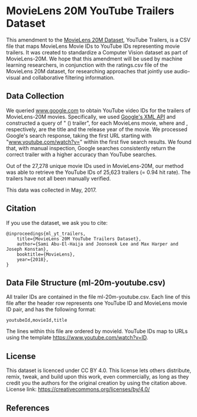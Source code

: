 # MovieLens 20M YouTube Trailers Dataset

This amendment to the [MovieLens 20M Dataset][0], YouTube Trailers, is a CSV file that maps MovieLens Movie IDs to YouTube IDs representing movie trailers. It was created to standardize a Computer Vision dataset as part of MovieLens-20M. We hope that this amendment will be used by machine learning researchers, in conjunction with the ratings.csv file of the MovieLens 20M dataset, for researching approaches that jointly use audio-visual and collaborative filtering information.


## Data Collection

We queried www.google.com to obtain YouTube video IDs for the trailers of MovieLens-20M movies. Specifically, we used [Google's XML API][1] and constructed a query of "<T> (<Y>) trailer", for each MovieLens movie, where <T> and <Y>, respectively, are the title and the release year of the movie. We processed Google's search response, taking the first URL starting with "www.youtube.com/watch?v=" within the first five search results. We found that, with manual inspection, Google searches consistently return the correct trailer with a higher accuracy than YouTube searches.

Out of the 27,278 unique movie IDs used in MovieLens-20M, our method was able to retrieve the YouTube IDs of 25,623 trailers (= 0.94 hit rate). The trailers have not all been manually verified.

This data was collected in May, 2017.


## Citation

If you use the dataset, we ask you to cite:

    @inproceedings{ml_yt_trailers,
        title={MovieLens 20M YouTube Trailers Dataset},
        author={Sami Abu-El-Haija and Joonseok Lee and Max Harper and Joseph Konstan},
        booktitle={MovieLens},
        year={2018},
    }


## Data File Structure (ml-20m-youtube.csv)

All trailer IDs are contained in the file ml-20m-youtube.csv. Each line of this file after the header row represents one YouTube ID and MovieLens movie ID pair, and has the following format:

    youtubeId,movieId,title

The lines within this file are ordered by movieId.  YouTube IDs map to URLs using the template <https://www.youtube.com/watch?v=ID>.


## License

This dataset is licenced under CC BY 4.0. This license lets others distribute, remix, tweak, and build upon this work, even commercially, as long as they credit you the authors for the original creation by using the citation above.  License link: <https://creativecommons.org/licenses/by/4.0/>


## References

[0]: <https://grouplens.org/datasets/movielens/20m/> "MovieLens 20M Dataset"

[1]: <https://developers.google.com/custom-search/docs/xml_results> "XML API reference, Google Custom Search"

